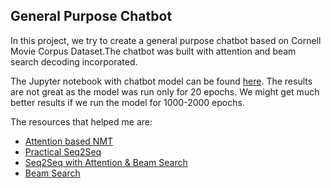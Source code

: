 ## General Purpose Chatbot 

In this project, we try to create a general purpose chatbot based on Cornell Movie Corpus Dataset.The chatbot was built with attention and beam search decoding incorporated.

The Jupyter notebook with chatbot model can be found [here](https://nbviewer.jupyter.org/github/abishekarun/Attention-based-Chatbot/blob/master/chatbot.ipynb). The results are not great as the model was run only for 20 epochs. We might get much better results if we run the model for 1000-2000 epochs.

The resources that helped me are:

+ [Attention based NMT](http://aclweb.org/anthology/D15-1166)
+ [Practical Seq2Seq](http://suriyadeepan.github.io/2016-12-31-practical-seq2seq/)
+ [Seq2Seq with Attention & Beam Search](https://guillaumegenthial.github.io/sequence-to-sequence.html)
+ [Beam Search](https://hackernoon.com/beam-search-a-search-strategy-5d92fb7817f)
